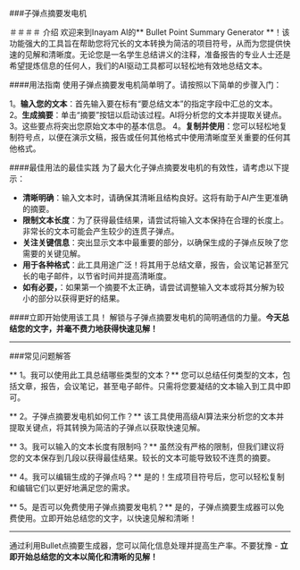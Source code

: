 ###子弹点摘要发电机

＃＃＃＃ 介绍
欢迎来到Inayam AI的** Bullet Point Summary Generator **！该功能强大的工具旨在帮助您将冗长的文本转换为简洁的项目符号，从而为您提供快速的见解和清晰度。无论您是一名学生总结讲义的注释，准备报告的专业人士还是希望提炼信息的任何人，我们的AI驱动工具都可以轻松地有效地总结文本。

####用法指南
使用子弹点摘要发电机简单明了。请按照以下简单的步骤入门：

1。**输入您的文本**：首先输入要在标有“要总结文本”的指定字段中汇总的文本。
2。**生成摘要**：单击“摘要”按钮以启动该过程。AI将分析您的文本并提取关键点。
3。这些要点将突出您原始文本中的基本信息。
4。**复制并使用**：您可以轻松地复制符号点，以便在演示文稿，报告或任何其他格式中使用清晰度至关重要的任何其他格式。

####最佳用法的最佳实践
为了最大化子弹点摘要发电机的有效性，请考虑以下提示：

-  **清晰明确**：输入文本时，请确保其清晰且结构良好。这将有助于AI产生更准确的摘要。
-  **限制文本长度**：为了获得最佳结果，请尝试将输入文本保持在合理的长度上。非常长的文本可能会产生较少的连贯子弹点。
-  **关注关键信息**：突出显示文本中最重要的部分，以确保生成的子弹点反映了您需要的关键见解。
-  **用于各种格式**：此工具用途广泛！将其用于总结文章，报告，会议笔记甚至冗长的电子邮件，以节省时间并提高清晰度。
-  **如有必要，**：如果第一个摘要不太正确，请尝试调整输入文本或将其分解为较小的部分以获得更好的结果。

####立即开始使用该工具！
解锁与子弹点摘要发电机的简明通信的力量。**今天总结您的文字，并毫不费力地获得快速见解！**

---

###常见问题解答

** 1。我可以使用此工具总结哪些类型的文本？**
您可以总结任何类型的文本，包括文章，报告，会议笔记，甚至电子邮件。只需将您要凝结的文本输入到工具中即可。

** 2。子弹点摘要发电机如何工作？**
该工具使用高级AI算法来分析您的文本并提取关键点，将其转换为简洁的子弹点以获取快速见解。

** 3。我可以输入的文本长度有限制吗？**
虽然没有严格的限制，但我们建议将您的文本保存到几段以获得最佳结果。较长的文本可能导致较不连贯的摘要。

** 4。我可以编辑生成的子弹点吗？**
是的！生成项目符号后，您可以轻松复制和编辑它们以更好地满足您的需求。

** 5。是否可以免费使用子弹点摘要发电机？**
是的，子弹点摘要生成器可以免费使用。立即开始总结您的文字，以快速见解和清晰！

---

通过利用Bullet点摘要生成器，您可以简化信息处理并提高生产率。不要犹豫 -  **立即开始总结您的文本以简化和清晰的见解！**